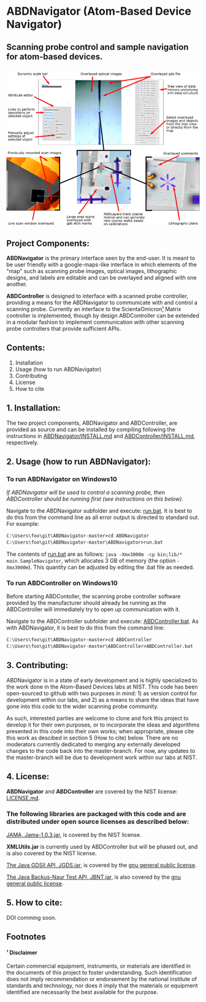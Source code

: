 # ABDNavigator (Atom-Based Device Navigator)
## Scanning probe control and sample navigation for atom-based devices.

## ![ABDNavigator Overview](images/overview4.png)




## Project Components:
**ABDNavigator** is the primary interface seen by the end-user.  It is meant to be user friendly with a google-maps-like interface in which elements of the "map" such as scanning probe images, optical images, lithographic designs, and labels are editable and can be overlayed and aligned with one another.

**ABDController** is designed to interface with a scanned probe controller, providing a means for the ABDNavigator to communicate with and control a scanning probe.  Currently an interface to the ScientaOmicron[¹] Matrix controller is implemented, though by design ABDController can be extended in a modular fashion to implement communication with other scanning probe controllers that provide sufficient APIs.  

## Contents:
1. Installation
1. Usage (how to run ABDNavigator)
1. Contributing
1. License
1. How to cite

## 1. Installation:
The two project components, ABDNavigator and ABDController, are provided as source and can be installed by compiling following the instructions in [ABDNavigator/INSTALL.md](https://github.com/usnistgov/ABDNavigator/blob/master/ABDNavigator/INSTALL.md) and [ABDController/INSTALL.md](https://github.com/usnistgov/ABDNavigator/blob/master/ABDController/INSTALL.md), respectively.

## 2. Usage (how to run ABDNavigator):
### To run ABDNavigator on Windows10
*If ABDNavigator will be used to control a scanning probe, then ABDController should be running first (see instructions on this below).*

Navigate to the ABDNavigator subfolder and execute: [run.bat](https://github.com/usnistgov/ABDNavigator/blob/master/ABDNavigator/run.bat).  It is best to do this from the command line as all error output is directed to standard out.  For example:

```cmd
C:\Users\foo\git\ABDNavigator-master>cd ABDNavigator
C:\Users\foo\git\ABDNavigator-master\ABDNavigator>run.bat
```

The contents of [run.bat](https://github.com/usnistgov/ABDNavigator/blob/master/ABDNavigator/run.bat) are as follows: `java -Xmx3000m -cp bin;lib/* main.SampleNavigator`, which allocates 3 GB of memory (the option `-Xmx3000m`).  This quantity can be adjusted by editing the .bat file as needed.

### To run ABDController on Windows10
Before starting ABDContoller, the scanning probe controller software provided by the manufacturer should already be running as the ABDController will immediately try to open up communication with it.

Navigate to the ABDController subfolder and execute: [ABDController.bat](https://github.com/usnistgov/ABDNavigator/blob/master/ABDController/ABDController.bat).  As with ABDNavigator, it is best to do this from the command line:

```cmd
C:\Users\foo\git\ABDNavigator-master>cd ABDController
C:\Users\foo\git\ABDNavigator-master\ABDController>ABDController.bat
```

## 3. Contributing:
ABDNavigator is in a state of early development and is highly specialized to the work done in the Atom-Based Devices labs at NIST.  This code has been open-sourced to github with two purposes in mind: 1) as version control for development within our labs, and 2) as a means to share the ideas that have gone into this code to the wider scanning probe community.

As such, interested parties are welcome to clone and fork this project to develop it for their own purposes, or to incorporate the ideas and algorithms presented in this code into their own works; when appropriate, please cite this work as descibed in section 5 (How to cite) below.  There are no moderators currently dedicated to merging any externally developed changes to the code back into the master-branch.  For now, any updates to the master-branch will be due to development work within our labs at NIST.

## 4. License:
**ABDNavigator** and **ABDController** are covered by the NIST license: [LICENSE.md](https://github.com/usnistgov/ABDNavigator/blob/master/LICENSE.md).

### The following libraries are packaged with this code and are distributed under open source licenses as described below:
[JAMA, Jama-1.0.3.jar,](https://math.nist.gov/javanumerics/jama/) is covered by the NIST license.

**XMLUtils.jar** is currently used by ABDController but will be phased out, and is also covered by the NIST license.

[The Java GDSII API, JGDS.jar,](http://jgds.sourceforge.net/) is covered by the [gnu general public license](https://www.gnu.org/licenses/gpl-3.0.en.html).

[The Java Backus-Naur Test API, JBNT.jar,](http://jbnt.sourceforge.net/) is also covered by the [gnu general public license](https://www.gnu.org/licenses/gpl-3.0.en.html).

## 5. How to cite:
DOI comming soon.

## Footnotes

#### ¹ Disclaimer
[¹]:#-disclaimer
Certain commercial equipment, instruments, or materials are identified in the documents of this project to foster understanding. Such identification does not imply recommendation or endorsement by the national institute of standards and technology, nor does it imply that the materials or equipment identified are necessarily the best available for the purpose.
